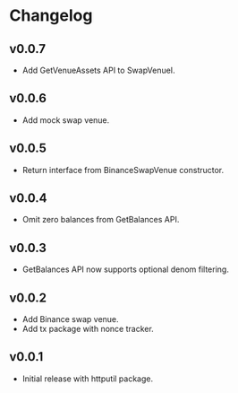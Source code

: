 <!--
Guiding Principles:

Changelogs are for humans, not machines.
There should be an entry for every single version.
The same types of changes should be grouped.
Versions and sections should be linkable.
The latest version comes first.
The release date of each version is displayed.
Mention whether you follow Semantic Versioning.

Usage:

Change log entries are to be added to the Unreleased section under the
appropriate stanza (see below). Each entry should ideally include a tag and
the Github issue reference in the following format:

* (<tag>) \#<issue-number> message

The issue numbers will later be link-ified during the release process so you do
not have to worry about including a link manually, but you can if you wish.

Types of changes (Stanzas):

"Features" for new features.
"Improvements" for changes in existing functionality.
"Deprecated" for soon-to-be removed features.
"Bug Fixes" for any bug fixes.
"Client Breaking" for breaking CLI commands and REST routes used by end-users.
"API Breaking" for breaking exported APIs used by developers building on SDK.
"State Machine Breaking" for any changes that result in a different AppState
given same genesisState and txList.
Ref: https://keepachangelog.com/en/1.0.0/
-->

# Changelog

## v0.0.7

- Add GetVenueAssets API to SwapVenueI.

## v0.0.6

- Add mock swap venue.

## v0.0.5

- Return interface from BinanceSwapVenue constructor.

## v0.0.4

- Omit zero balances from GetBalances API.

## v0.0.3

- GetBalances API now supports optional denom filtering.

## v0.0.2

- Add Binance swap venue.
- Add tx package with nonce tracker.

## v0.0.1

-  Initial release with httputil package.

